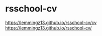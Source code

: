 # rsschool-cv
https://lemmingz13.github.io/rsschool-cv/cv
https://lemmingz13.github.io/rsschool-cv/
